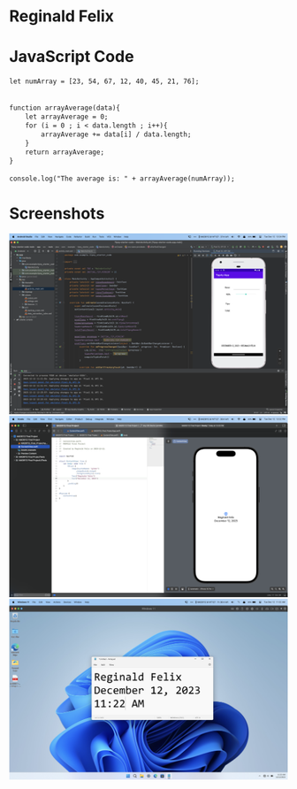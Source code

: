 <h1>Reginald Felix</h1>

# **JavaScript Code**
```
let numArray = [23, 54, 67, 12, 40, 45, 21, 76];


function arrayAverage(data){
    let arrayAverage = 0;
    for (i = 0 ; i < data.length ; i++){
        arrayAverage += data[i] / data.length;
    }
    return arrayAverage;
}

console.log("The average is: " + arrayAverage(numArray));
```

# **Screenshots**
!["Android screenshot"](./images/step2.png)
!["Xcode screenshot"](./images/step3.png)
!["Parallels screenshot"](./images/step4.png)